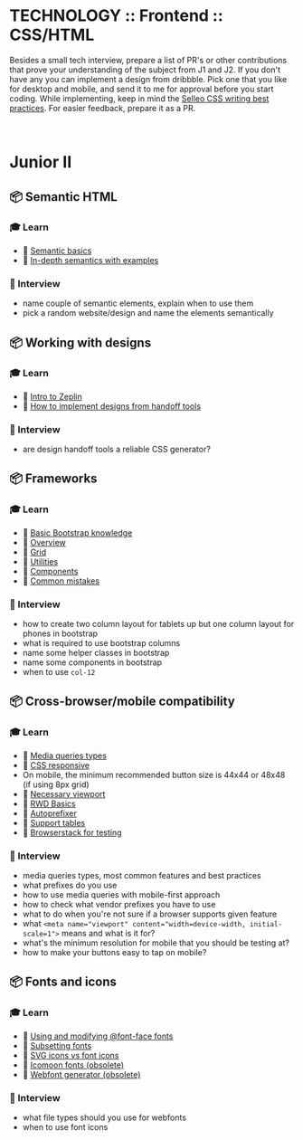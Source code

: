 # TECHNOLOGY :: Frontend :: CSS/HTML

Besides a small tech interview, prepare a list of PR's or other contributions that prove your understanding of the subject from J1 and J2. If you don't have any you can implement a design from dribbble. Pick one that you like for desktop and mobile, and send it to me for approval before you start coding. While implementing, keep in mind the [Selleo CSS writing best practices](https://gist.github.com/ArekJanik/0f2a101935aed483782c15f2d5b73273). For easier feedback, prepare it as a PR. 

&nbsp;

# Junior II

## 📦 Semantic HTML

### 🎓 Learn

* 📗 [Semantic basics](https://www.w3schools.com/Html/html5_semantic_elements.asp)
* 📗 [In-depth semantics with examples](https://internetingishard.com/html-and-css/semantic-html/)


### 🎤 Interview

* name couple of semantic elements, explain when to use them
* pick a random website/design and name the elements semantically
  

## 📦 Working with designs

### 🎓 Learn

* 📗 [Intro to Zeplin](https://www.youtube.com/watch?v=x1RPNx8Jsp4)
* 📗 [How to implement designs from handoff tools](https://gist.github.com/ArekJanik/7aa1bc4dae4720ecea05bbde7bd034dd)


### 🎤 Interview

* are design handoff tools a reliable CSS generator?


## 📦 Frameworks

### 🎓 Learn

* 📗 [Basic Bootstrap knowledge](http://getbootstrap.com/)
* 📗 [Overview](http://getbootstrap.com/docs/4.1/layout/overview/)
* 📗 [Grid](http://getbootstrap.com/docs/4.1/layout/grid/)
* 📗 [Utilities](http://getbootstrap.com/docs/4.1/layout/utilities-for-layout/)
* 📗 [Components](http://getbootstrap.com/docs/4.1/components)
* 📗 [Common mistakes](https://medium.com/selleo/bootstrap-is-easy-c59578652d8f)


### 🎤 Interview

* how to create two column layout for tablets up but one column layout for phones in bootstrap
* what is required to use bootstrap columns
* name some helper classes in bootstrap
* name some components in bootstrap
* when to use `col-12`


## 📦 Cross-browser/mobile compatibility

### 🎓 Learn
 
* 📗 [Media queries types](https://www.w3schools.com/cssref/css3_pr_mediaquery.asp)
* 📗 [CSS responsive](https://www.w3schools.com/Css/css_rwd_intro.asp)
* On mobile, the minimum recommended button size is 44x44 or 48x48 (if using 8px grid)
* 📗 [Necessary viewport](https://developer.mozilla.org/en-US/docs/Mozilla/Mobile/Viewport_meta_tag#Viewport_basics)
* 📗 [RWD Basics](https://internetingishard.com/html-and-css/responsive-design/)
* 📗 [Autoprefixer](https://github.com/postcss/autoprefixer)
* 📗 [Support tables](https://caniuse.com/)
* 📗 [Browserstack for testing](https://www.browserstack.com/)


### 🎤 Interview

* media queries types, most common features and best practices
* what prefixes do you use
* how to use media queries with mobile-first approach
* how to check what vendor prefixes you have to use
* what to do when you're not sure if a browser supports given feature
* what `<meta name="viewport" content="width=device-width, initial-scale=1">` means and what is it for?
* what's the minimum resolution for mobile that you should be testing at?
* how to make your buttons easy to tap on mobile?


## 📦 Fonts and icons

### 🎓 Learn
 
* 📗 [Using and modifying @font-face fonts](https://css-tricks.com/snippets/css/using-font-face/)
* 📗 [Subsetting fonts](http://thenewcode.com/878/Slash-Page-Load-Times-With-CSS-Font-Subsetting)
* 📗 [SVG icons vs font icons](https://css-tricks.com/icon-fonts-vs-svg/)
* 📗 [Icomoon fonts (obsolete)](https://icomoon.io/app/#/select)
* 📗 [Webfont generator (obsolete)](https://www.fontsquirrel.com/tools/webfont-generator)


### 🎤 Interview

* what file types should you use for webfonts
* when to use font icons